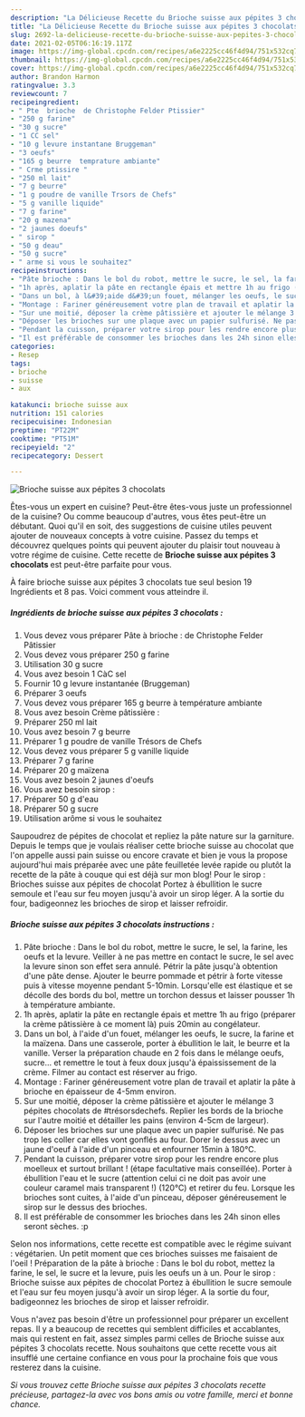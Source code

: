 ```yaml
---
description: "La Délicieuse Recette du Brioche suisse aux pépites 3 chocolats"
title: "La Délicieuse Recette du Brioche suisse aux pépites 3 chocolats"
slug: 2692-la-delicieuse-recette-du-brioche-suisse-aux-pepites-3-chocolats
date: 2021-02-05T06:16:19.117Z
image: https://img-global.cpcdn.com/recipes/a6e2225cc46f4d94/751x532cq70/brioche-suisse-aux-pepites-3-chocolats-photo-principale-de-la-recette.jpg
thumbnail: https://img-global.cpcdn.com/recipes/a6e2225cc46f4d94/751x532cq70/brioche-suisse-aux-pepites-3-chocolats-photo-principale-de-la-recette.jpg
cover: https://img-global.cpcdn.com/recipes/a6e2225cc46f4d94/751x532cq70/brioche-suisse-aux-pepites-3-chocolats-photo-principale-de-la-recette.jpg
author: Brandon Harmon
ratingvalue: 3.3
reviewcount: 7
recipeingredient:
- " Pte  brioche  de Christophe Felder Ptissier"
- "250 g farine"
- "30 g sucre"
- "1 CC sel"
- "10 g levure instantane Bruggeman"
- "3 oeufs"
- "165 g beurre  temprature ambiante"
- " Crme ptissire "
- "250 ml lait"
- "7 g beurre"
- "1 g poudre de vanille Trsors de Chefs"
- "5 g vanille liquide"
- "7 g farine"
- "20 g mazena"
- "2 jaunes doeufs"
- " sirop "
- "50 g deau"
- "50 g sucre"
- " arme si vous le souhaitez"
recipeinstructions:
- "Pâte brioche : Dans le bol du robot, mettre le sucre, le sel, la farine, les oeufs et la levure. Veiller à ne pas mettre en contact le sucre, le sel avec la levure sinon son effet sera annulé. Pétrir la pâte jusqu&#39;à obtention d&#39;une pâte dense. Ajouter le beurre pommade et pétrir à forte vitesse puis à vitesse moyenne pendant 5-10min. Lorsqu&#39;elle est élastique et se décolle des bords du bol, mettre un torchon dessus et laisser pousser 1h à température ambiante."
- "1h après, aplatir la pâte en rectangle épais et mettre 1h au frigo (préparer la crème pâtissière à ce moment là) puis 20min au congélateur."
- "Dans un bol, à l&#39;aide d&#39;un fouet, mélanger les oeufs, le sucre, la farine et la maïzena. Dans une casserole, porter à ébullition le lait, le beurre et la vanille. Verser la préparation chaude en 2 fois dans le mélange oeufs, sucre... et remettre le tout à feux doux jusqu&#39;à épaississement de la crème. Filmer au contact est réserver au frigo."
- "Montage : Fariner généreusement votre plan de travail et aplatir la pâte à brioche en épaisseur de 4-5mm environ."
- "Sur une moitié, déposer la crème pâtissière et ajouter le mélange 3 pépites chocolats de #trésorsdechefs. Replier les bords de la brioche sur l&#39;autre moitié et détailler les pains (environ 4-5cm de largeur)."
- "Déposer les brioches sur une plaque avec un papier sulfurisé. Ne pas trop les coller car elles vont gonflés au four. Dorer le dessus avec un jaune d&#39;oeuf à l&#39;aide d&#39;un pinceau et enfourner 15min à 180°C."
- "Pendant la cuisson, préparer votre sirop pour les rendre encore plus moelleux et surtout brillant ! (étape facultative mais conseillée). Porter à ébullition l&#39;eau et le sucre (attention celui ci ne doit pas avoir une couleur caramel mais transparent !) (120°C) et retirer du feu. Lorsque les brioches sont cuites, à l&#39;aide d&#39;un pinceau, déposer généreusement le sirop sur le dessus des brioches."
- "Il est préférable de consommer les brioches dans les 24h sinon elles seront sèches. :p"
categories:
- Resep
tags:
- brioche
- suisse
- aux

katakunci: brioche suisse aux 
nutrition: 151 calories
recipecuisine: Indonesian
preptime: "PT22M"
cooktime: "PT51M"
recipeyield: "2"
recipecategory: Dessert

---
```



![Brioche suisse aux pépites 3 chocolats](https://img-global.cpcdn.com/recipes/a6e2225cc46f4d94/751x532cq70/brioche-suisse-aux-pepites-3-chocolats-photo-principale-de-la-recette.jpg)

Êtes-vous un expert en cuisine? Peut-être êtes-vous juste un professionnel de la cuisine? Ou comme beaucoup d'autres, vous êtes peut-être un débutant. Quoi qu'il en soit, des suggestions de cuisine utiles peuvent ajouter de nouveaux concepts à votre cuisine. Passez du temps et découvrez quelques points qui peuvent ajouter du plaisir tout nouveau à votre régime de cuisine. Cette recette de <strong> Brioche suisse aux pépites 3 chocolats </strong> est peut-être parfaite pour vous.

<!--inarticleads1-->

À faire brioche suisse aux pépites 3 chocolats tue seul besion 19 Ingrédients et 8 pas. Voici comment vous atteindre il.

##### Ingrédients de brioche suisse aux pépites 3 chocolats :

1. Vous devez vous préparer  Pâte à brioche : de Christophe Felder Pâtissier
1. Vous devez vous préparer 250 g farine
1. Utilisation 30 g sucre
1. Vous avez besoin 1 CàC sel
1. Fournir 10 g levure instantanée (Bruggeman)
1. Préparer 3 oeufs
1. Vous devez vous préparer 165 g beurre à température ambiante
1. Vous avez besoin  Crème pâtissière :
1. Préparer 250 ml lait
1. Vous avez besoin 7 g beurre
1. Préparer 1 g poudre de vanille Trésors de Chefs
1. Vous devez vous préparer 5 g vanille liquide
1. Préparer 7 g farine
1. Préparer 20 g maïzena
1. Vous avez besoin 2 jaunes d&#39;oeufs
1. Vous avez besoin  sirop :
1. Préparer 50 g d&#39;eau
1. Préparer 50 g sucre
1. Utilisation  arôme si vous le souhaitez


Saupoudrez de pépites de chocolat et repliez la pâte nature sur la garniture. Depuis le temps que je voulais réaliser cette brioche suisse au chocolat que l&#39;on appelle aussi pain suisse ou encore cravate et bien je vous la propose aujourd&#39;hui mais préparée avec une pâte feuilletée levée rapide ou plutôt la recette de la pâte à couque qui est déjà sur mon blog! Pour le sirop : Brioches suisse aux pépites de chocolat Portez à ébullition le sucre semoule et l&#39;eau sur feu moyen jusqu&#39;à avoir un sirop léger. A la sortie du four, badigeonnez les brioches de sirop et laisser refroidir. 

<!--inarticleads2-->

##### Brioche suisse aux pépites 3 chocolats instructions :

1. Pâte brioche : Dans le bol du robot, mettre le sucre, le sel, la farine, les oeufs et la levure. Veiller à ne pas mettre en contact le sucre, le sel avec la levure sinon son effet sera annulé. Pétrir la pâte jusqu&#39;à obtention d&#39;une pâte dense. Ajouter le beurre pommade et pétrir à forte vitesse puis à vitesse moyenne pendant 5-10min. Lorsqu&#39;elle est élastique et se décolle des bords du bol, mettre un torchon dessus et laisser pousser 1h à température ambiante.
1. 1h après, aplatir la pâte en rectangle épais et mettre 1h au frigo (préparer la crème pâtissière à ce moment là) puis 20min au congélateur.
1. Dans un bol, à l&#39;aide d&#39;un fouet, mélanger les oeufs, le sucre, la farine et la maïzena. Dans une casserole, porter à ébullition le lait, le beurre et la vanille. Verser la préparation chaude en 2 fois dans le mélange oeufs, sucre... et remettre le tout à feux doux jusqu&#39;à épaississement de la crème. Filmer au contact est réserver au frigo.
1. Montage : Fariner généreusement votre plan de travail et aplatir la pâte à brioche en épaisseur de 4-5mm environ.
1. Sur une moitié, déposer la crème pâtissière et ajouter le mélange 3 pépites chocolats de #trésorsdechefs. Replier les bords de la brioche sur l&#39;autre moitié et détailler les pains (environ 4-5cm de largeur).
1. Déposer les brioches sur une plaque avec un papier sulfurisé. Ne pas trop les coller car elles vont gonflés au four. Dorer le dessus avec un jaune d&#39;oeuf à l&#39;aide d&#39;un pinceau et enfourner 15min à 180°C.
1. Pendant la cuisson, préparer votre sirop pour les rendre encore plus moelleux et surtout brillant ! (étape facultative mais conseillée). Porter à ébullition l&#39;eau et le sucre (attention celui ci ne doit pas avoir une couleur caramel mais transparent !) (120°C) et retirer du feu. Lorsque les brioches sont cuites, à l&#39;aide d&#39;un pinceau, déposer généreusement le sirop sur le dessus des brioches.
1. Il est préférable de consommer les brioches dans les 24h sinon elles seront sèches. :p


Selon nos informations, cette recette est compatible avec le régime suivant : végétarien. Un petit moment que ces brioches suisses me faisaient de l&#39;oeil ! Préparation de la pâte à brioche : Dans le bol du robot, mettez la farine, le sel, le sucre et la levure, puis les oeufs un à un. Pour le sirop : Brioche suisse aux pépites de chocolat Portez à ébullition le sucre semoule et l&#39;eau sur feu moyen jusqu&#39;à avoir un sirop léger. A la sortie du four, badigeonnez les brioches de sirop et laisser refroidir. 

<!--inarticleads1-->

<p>
Vous n'avez pas besoin d'être un professionnel pour préparer un excellent repas. Il y a beaucoup de recettes qui semblent difficiles et accablantes, mais qui restent en fait, assez simples parmi celles de Brioche suisse aux pépites 3 chocolats recette. Nous souhaitons que cette recette vous ait insufflé une certaine confiance en vous pour la prochaine fois que vous resterez dans la cuisine.
</p>

<p>
<i>Si vous trouvez cette Brioche suisse aux pépites 3 chocolats recette précieuse, partagez-la avec vos bons amis ou votre famille, merci et bonne chance.</i>
</p>
